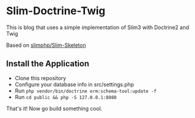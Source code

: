 # Slim-Doctrine-Twig

This is blog that uses a simple implementation of Slim3 with Doctrine2 and Twig

Based on [slimphp/Slim-Skeleton](https://github.com/slimphp/Slim-Skeleton)

## Install the Application

- Clone this repository
- Configure your database info in src/settings.php
- Run `php vendor/bin/doctrine orm:schema-tool:update -f`
- Run `cd public && php -S 127.0.0.1:8080`

That's it! Now go build something cool.
